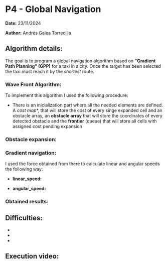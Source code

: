 # P4 - Global Navigation
**Date:** 23/11/2024

**Author:** Andrés Galea Torrecilla

## Algorithm details:
The goal is to program a global navigation algorithm based on **"Gradient Path Planning" (GPP)** for a taxi in a city. Once the target has been selected the taxi must reach it by the *shortest* route.

### Wave Front Algorithm:

To implement this algorithm I used the following procedure:
- There is an inicialization part where all the needed elements are defined. A *cost map**, that will store the cost of every singe expanded cell and an obstacle array, an **obstacle array** that will store the coordinates of every detected obstacle and the **frontier** (queue) that will store all cells with assigned cost pending expansion



### Obstacle expansion:

### Gradient navigation:

I used the force obtained from there to calculate linear and angular speeds the following way:
  - **linear_speed:**
  
  - **angular_speed:**

### Obtained results:


## Difficulties: 
  - 
  
  - 

  - 

## Execution video:
